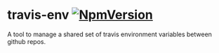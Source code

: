 # travis-env [![NpmVersion](https://img.shields.io/npm/v/travis-env.svg)](https://www.npmjs.com/package/travis-env)


A tool to manage a shared set of travis environment variables between github repos.

